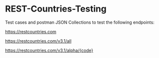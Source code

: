 # REST-Countries-Testing

Test cases and postman JSON Collections to test the following endpoints:

https://restcountries.com

https://restcountries.com/v3.1/all

https://restcountries.com/v3.1/alpha/{code}
